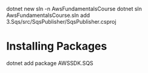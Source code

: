 dotnet new sln -n AwsFundamentalsCourse
dotnet sln AwsFundamentalsCourse.sln add 3.Sqs/src/SqsPublisher/SqsPublisher.csproj

# Installing Packages

dotnet add package AWSSDK.SQS
